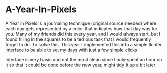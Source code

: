 # A-Year-In-Pixels

A Year in Pixels is a journaling technique (original source needed) where each day gets represented by a color that indicates how that day was for you. Many of my friends did this every year, and I would always start, but I found filling in the squares to be a tedious task that I would frequently forget to do. To solve this, This year I implemented this into a simple tkinter interface to be able to set my days with just a few simple clicks

Interface is very basic and not the most clean since I only spent an hour on it so that it could be done before the new year, might tidy it up a bit later

